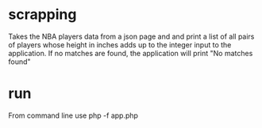 # scrapping
Takes the NBA players data from a json page and and print a list of all pairs of players whose height in inches adds up to the integer input to the application. If no matches are found, the application will print "No matches found"

# run
From command line use php -f app.php